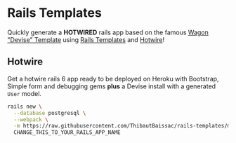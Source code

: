 # Rails Templates

Quickly generate a **HOTWIRED** rails app based on the famous [Wagon "Devise" Template](https://github.com/lewagon/rails-templates/) using [Rails Templates](http://guides.rubyonrails.org/rails_application_templates.html) and [Hotwire](https://github.com/hotwired/hotwire-rails)!


## Hotwire

Get a hotwire rails 6 app ready to be deployed on Heroku with Bootstrap, Simple form and debugging gems **plus** a Devise install with a generated `User` model.

```bash
rails new \
  --database postgresql \
  --webpack \
  -m https://raw.githubusercontent.com/ThibautBaissac/rails-templates/master/hotwire.rb \
  CHANGE_THIS_TO_YOUR_RAILS_APP_NAME
```
